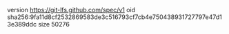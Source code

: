 version https://git-lfs.github.com/spec/v1
oid sha256:9fa11d8cf2532869583de3c516793cf7cb4e750438931727797e47d13e389ddc
size 50276
